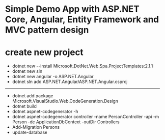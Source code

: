 # Simple Demo App with ASP.NET Core, Angular, Entity Framework and MVC pattern design

# create new project
- dotnet new --install Microsoft.DotNet.Web.Spa.ProjectTemplates:2.1.1
- dotnet new sln
- dotnet new angular -o ASP.NET.Angular
- dotnet sln add ASP.NET.Angular/ASP.NET.Angular.csproj
- -------------------------------------------------------
- dotnet add package Microsoft.VisualStudio.Web.CodeGeneration.Design
- dotnet build 
- dotnet aspnet-codegenerator -h
- dotnet aspnet-codegenerator controller -name PersonController -api -m Person -dc ApplicationDbContext -outDir Controllers
- Add-Migration Persons
- update-database
